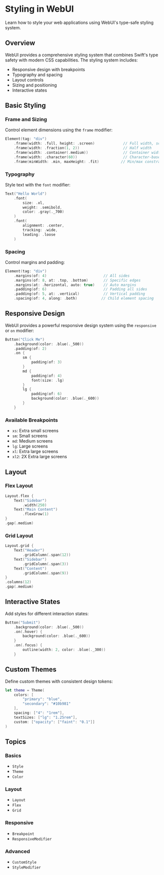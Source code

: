 # Styling in WebUI

Learn how to style your web applications using WebUI's type-safe styling system.

## Overview

WebUI provides a comprehensive styling system that combines Swift's type safety with modern CSS capabilities. The styling system includes:

- Responsive design with breakpoints
- Typography and spacing
- Layout controls
- Sizing and positioning
- Interactive states

## Basic Styling

### Frame and Sizing

Control element dimensions using the `frame` modifier:

```swift
Element(tag: "div")
    .frame(width: .full, height: .screen)             // Full width, screen height
    .frame(width: .fraction(1, 2))                    // Half width
    .frame(width: .container(.medium))                // Container width
    .frame(width: .character(60))                     // Character-based width
    .frame(minWidth: .min, maxHeight: .fit)          // Min/max constraints
```

### Typography

Style text with the `font` modifier:

```swift
Text("Hello World")
    .font(
        size: .xl,
        weight: .semibold,
        color: .gray(._700)
    )
    .font(
        alignment: .center,
        tracking: .wide,
        leading: .loose
    )
```

### Spacing

Control margins and padding:

```swift
Element(tag: "div")
    .margins(of: 4)                          // All sides
    .margins(of: 8, at: .top, .bottom)       // Specific edges
    .margins(at: .horizontal, auto: true)    // Auto margins
    .padding(of: 6)                          // Padding all sides
    .padding(of: 5, at: .vertical)           // Vertical padding
    .spacing(of: 4, along: .both)           // Child element spacing
```

## Responsive Design

WebUI provides a powerful responsive design system using the `responsive` or `on` modifier:

```swift
Button("Click Me")
    .background(color: .blue(._500))
    .padding(of: 2)
    .on {
        sm {
            padding(of: 3)
        }
        md {
            padding(of: 4)
            font(size: .lg)
        }
        lg {
            padding(of: 6)
            background(color: .blue(._600))
        }
    }
```

### Available Breakpoints

- `xs`: Extra small screens
- `sm`: Small screens
- `md`: Medium screens
- `lg`: Large screens
- `xl`: Extra large screens
- `xl2`: 2X Extra large screens

## Layout

### Flex Layout

```swift
Layout.flex {
    Text("Sidebar")
        .width(250)
    Text("Main Content")
        .flexGrow(1)
}
.gap(.medium)
```

### Grid Layout

```swift
Layout.grid {
    Text("Header")
        .gridColumn(.span(12))
    Text("Sidebar")
        .gridColumn(.span(3))
    Text("Content")
        .gridColumn(.span(9))
}
.columns(12)
.gap(.medium)
```

## Interactive States

Add styles for different interaction states:

```swift
Button("Submit")
    .background(color: .blue(._500))
    .on(.hover) {
        background(color: .blue(._600))
    }
    .on(.focus) {
        outline(width: 2, color: .blue(._300))
    }
```

## Custom Themes

Define custom themes with consistent design tokens:

```swift
let theme = Theme(
    colors: [
        "primary": "blue",
        "secondary": "#10b981"
    ],
    spacing: ["4": "1rem"],
    textSizes: ["lg": "1.25rem"],
    custom: ["opacity": ["faint": "0.1"]]
)
```

## Topics

### Basics

- ``Style``
- ``Theme``
- ``Color``

### Layout

- ``Layout``
- ``Flex``
- ``Grid``

### Responsive

- ``Breakpoint``
- ``ResponsiveModifier``

### Advanced

- ``CustomStyle``
- ``StyleModifier``
